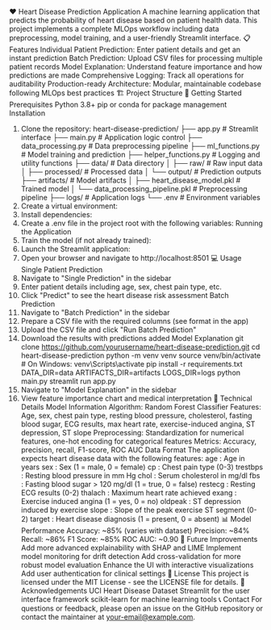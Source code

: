 ❤️ Heart Disease Prediction Application
A machine learning application that predicts the probability of heart disease based on patient health data.
This project implements a complete MLOps workflow including data preprocessing, model training, and a
user-friendly Streamlit interface.
📋 Features
Individual Patient Prediction: Enter patient details and get an instant prediction
Batch Prediction: Upload CSV files for processing multiple patient records
Model Explanation: Understand feature importance and how predictions are made
Comprehensive Logging: Track all operations for auditability
Production-ready Architecture: Modular, maintainable codebase following MLOps best practices
🏗 Project Structure
🚀 Getting Started
Prerequisites
Python 3.8+
pip or conda for package management
Installation
1. Clone the repository:
heart-disease-prediction/
├── app.py # Streamlit interface
├── main.py # Application logic control
├── data_processing.py # Data preprocessing pipeline
├── ml_functions.py # Model training and prediction
├── helper_functions.py # Logging and utility functions
├── data/ # Data directory
│ ├── raw/ # Raw input data
│ ├── processed/ # Processed data
│ └── output/ # Prediction outputs
├── artifacts/ # Model artifacts
│ ├── heart_disease_model.pkl # Trained model
│ └── data_processing_pipeline.pkl # Preprocessing pipeline
├── logs/ # Application logs
└── .env # Environment variables
2. Create a virtual environment:
3. Install dependencies:
4. Create a .env file in the project root with the following variables:
Running the Application
1. Train the model (if not already trained):
2. Launch the Streamlit application:
3. Open your browser and navigate to http://localhost:8501
💻 Usage
Single Patient Prediction
1. Navigate to "Single Prediction" in the sidebar
2. Enter patient details including age, sex, chest pain type, etc.
3. Click "Predict" to see the heart disease risk assessment
Batch Prediction
1. Navigate to "Batch Prediction" in the sidebar
2. Prepare a CSV file with the required columns (see format in the app)
3. Upload the CSV file and click "Run Batch Prediction"
4. Download the results with predictions added
Model Explanation
git clone https://github.com/yourusername/heart-disease-prediction.git
cd heart-disease-prediction
python -m venv venv
source venv/bin/activate # On Windows: venv\Scripts\activate
pip install -r requirements.txt
DATA_DIR=data
ARTIFACTS_DIR=artifacts
LOGS_DIR=logs
python main.py
streamlit run app.py
1. Navigate to "Model Explanation" in the sidebar
2. View feature importance chart and medical interpretation
🔧 Technical Details
Model Information
Algorithm: Random Forest Classifier
Features: Age, sex, chest pain type, resting blood pressure, cholesterol, fasting blood sugar, ECG
results, max heart rate, exercise-induced angina, ST depression, ST slope
Preprocessing: Standardization for numerical features, one-hot encoding for categorical features
Metrics: Accuracy, precision, recall, F1-score, ROC AUC
Data Format
The application expects heart disease data with the following features:
age : Age in years
sex : Sex (1 = male, 0 = female)
cp : Chest pain type (0-3)
trestbps : Resting blood pressure in mm Hg
chol : Serum cholesterol in mg/dl
fbs : Fasting blood sugar > 120 mg/dl (1 = true, 0 = false)
restecg : Resting ECG results (0-2)
thalach : Maximum heart rate achieved
exang : Exercise induced angina (1 = yes, 0 = no)
oldpeak : ST depression induced by exercise
slope : Slope of the peak exercise ST segment (0-2)
target : Heart disease diagnosis (1 = present, 0 = absent)
📊 Model Performance
Accuracy: ~85% (varies with dataset)
Precision: ~84%
Recall: ~86%
F1 Score: ~85%
ROC AUC: ~0.90
🔬 Future Improvements
Add more advanced explainability with SHAP and LIME
Implement model monitoring for drift detection
Add cross-validation for more robust model evaluation
Enhance the UI with interactive visualizations
Add user authentication for clinical settings
📝 License
This project is licensed under the MIT License - see the LICENSE file for details.
🙏 Acknowledgements
UCI Heart Disease Dataset
Streamlit for the user interface framework
scikit-learn for machine learning tools
📞 Contact
For questions or feedback, please open an issue on the GitHub repository or contact the maintainer at
your-email@example.com.
